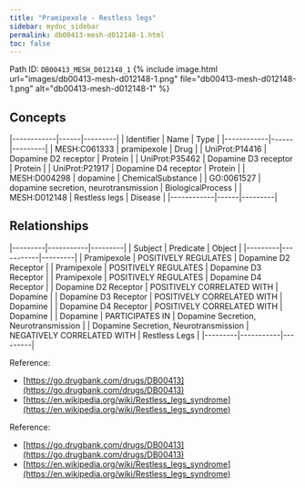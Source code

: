 ```yaml
---
title: "Pramipexole - Restless legs"
sidebar: mydoc_sidebar
permalink: db00413-mesh-d012148-1.html
toc: false 
---
```



Path ID: `DB00413_MESH_D012148_1`
{% include image.html url="images/db00413-mesh-d012148-1.png" file="db00413-mesh-d012148-1.png" alt="db00413-mesh-d012148-1" %}

## Concepts

|------------|------|---------|
| Identifier | Name | Type    |
|------------|------|---------|
| MESH:C061333 | pramipexole | Drug |
| UniProt:P14416 | Dopamine D2 receptor | Protein |
| UniProt:P35462 | Dopamine D3 receptor | Protein |
| UniProt:P21917 | Dopamine D4 receptor | Protein |
| MESH:D004298 | dopamine | ChemicalSubstance |
| GO:0061527 | dopamine secretion, neurotransmission | BiologicalProcess |
| MESH:D012148 | Restless legs | Disease |
|------------|------|---------|

## Relationships

|---------|-----------|---------|
| Subject | Predicate | Object  |
|---------|-----------|---------|
| Pramipexole | POSITIVELY REGULATES | Dopamine D2 Receptor |
| Pramipexole | POSITIVELY REGULATES | Dopamine D3 Receptor |
| Pramipexole | POSITIVELY REGULATES | Dopamine D4 Receptor |
| Dopamine D2 Receptor | POSITIVELY CORRELATED WITH | Dopamine |
| Dopamine D3 Receptor | POSITIVELY CORRELATED WITH | Dopamine |
| Dopamine D4 Receptor | POSITIVELY CORRELATED WITH | Dopamine |
| Dopamine | PARTICIPATES IN | Dopamine Secretion, Neurotransmission |
| Dopamine Secretion, Neurotransmission | NEGATIVELY CORRELATED WITH | Restless Legs |
|---------|-----------|---------|

Reference: 
  - [https://go.drugbank.com/drugs/DB00413](https://go.drugbank.com/drugs/DB00413)
  - [https://en.wikipedia.org/wiki/Restless_legs_syndrome](https://en.wikipedia.org/wiki/Restless_legs_syndrome)

Reference: 
  - [https://go.drugbank.com/drugs/DB00413](https://go.drugbank.com/drugs/DB00413)
  - [https://en.wikipedia.org/wiki/Restless_legs_syndrome](https://en.wikipedia.org/wiki/Restless_legs_syndrome)
